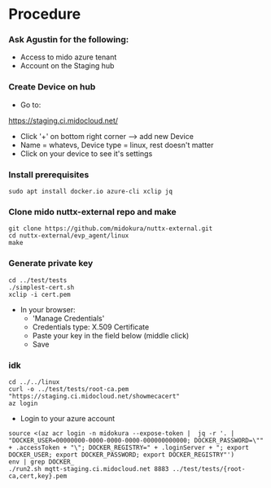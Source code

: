 # Procedure

### Ask Agustin for the following:

* Access to mido azure tenant
* Account on the Staging hub


### Create Device on hub

* Go to:

https://staging.ci.midocloud.net/

* Click '+' on bottom right corner --> add new Device
* Name = whatevs, Device type = linux, rest doesn't matter
* Click on your device to see it's settings


### Install prerequisites

```
sudo apt install docker.io azure-cli xclip jq 
```

### Clone mido nuttx-external repo and make

```
git clone https://github.com/midokura/nuttx-external.git
cd nuttx-external/evp_agent/linux
make
```

### Generate private key

```
cd ../test/tests
./simplest-cert.sh
xclip -i cert.pem
```
* In your browser:
	* 'Manage Credentials'
	* Credentials type: X.509 Certificate
	* Paste your key in the field below (middle click)
	* Save

### idk

``` 
cd ../../linux
curl -o ../test/tests/root-ca.pem "https://staging.ci.midocloud.net/showmecacert"
az login
```
* Login to your azure account
```
source <(az acr login -n midokura --expose-token |  jq -r '. | "DOCKER_USER=00000000-0000-0000-0000-000000000000; DOCKER_PASSWORD=\"" + .accessToken + "\"; DOCKER_REGISTRY=" + .loginServer + "; export DOCKER_USER; export DOCKER_PASSWORD; export DOCKER_REGISTRY"')
env | grep DOCKER_
./run2.sh mqtt-staging.ci.midocloud.net 8883 ../test/tests/{root-ca,cert,key}.pem
```

### 
